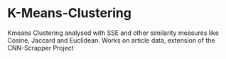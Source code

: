# K-Means-Clustering 
Kmeans Clustering analysed with SSE and other similarity measures like Cosine, Jaccard and Euclidean. 
Works on article data, extension of the CNN-Scrapper Project
